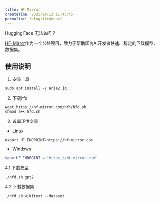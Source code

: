 ```yaml
---
title: HF-Mirror
createTime: 2025/10/13 11:45:45
permalink: /blog/t8r4muaz/
---
```


Hugging Face 无法访问？

[HF-Mirror](https://hf-mirror.com/)作为一个公益项目，致力于帮助国内AI开发者快速、稳定的下载模型、数据集。

## 使用说明

1. 安装工具

```shell
sudo apt install -y aria2 jq
```

2. 下载hfd

```shell
wget https://hf-mirror.com/hfd/hfd.sh
chmod a+x hfd.sh
```

3. 设置环境变量

- Linux

```shell
export HF_ENDPOINT=https://hf-mirror.com
```

- Windows

```powershell
$env:HF_ENDPOINT = "https://hf-mirror.com"
```

4.1 下载模型

```shell
./hfd.sh gpt2
```

4.2 下载数据集

```shell
./hfd.sh wikitext --dataset
```
